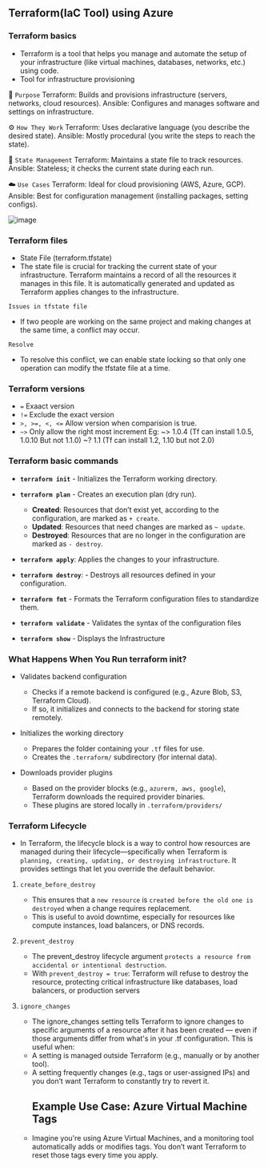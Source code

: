 ## Terraform(IaC Tool) using Azure
### Terraform basics
- Terraform is a tool that helps you manage and automate the setup of your infrastructure (like virtual machines, databases, networks, etc.) using code.
- Tool for infrastructure provisioning
  
🔧 `Purpose`
Terraform: Builds and provisions infrastructure (servers, networks, cloud resources).
Ansible: Configures and manages software and settings on infrastructure.

⚙️ `How They Work`
Terraform: Uses declarative language (you describe the desired state).
Ansible: Mostly procedural (you write the steps to reach the state).

🔁 `State Management`
Terraform: Maintains a state file to track resources.
Ansible: Stateless; it checks the current state during each run.

☁️ `Use Cases`
Terraform: Ideal for cloud provisioning (AWS, Azure, GCP).
Ansible: Best for configuration management (installing packages, setting configs).

![image](https://github.com/user-attachments/assets/8784567f-6f62-47b2-bb1c-3e836dc8ac90)


### Terraform files
- State File (terraform.tfstate)
 - The state file is crucial for tracking the current state of your infrastructure. Terraform maintains a record of all the resources it manages in this file. It is automatically generated and updated as Terraform applies changes to the infrastructure.

`Issues in tfstate file`
- If two people are working on the same project and making changes at the same time, a conflict may occur.

`Resolve`
- To resolve this conflict, we can enable state locking so that only one operation can modify the tfstate file at a time.

### Terraform versions
- `=` Exaact version
- `!=` Exclude the exact version
- `>, >=, <, <=` Allow version when comparision is true.
- `~>` Only allow the right most increment
	Eg: ~> 1.0.4 (Tf can install 1.0.5, 1.0.10 But not 1.1.0)
	    ~? 1.1 (Tf can install 1.2, 1.10 but not 2.0)



### Terraform basic commands
- **`terraform init`**    - Initializes the Terraform working directory.
- **`terraform plan`** - Creates an execution plan (dry run).
	-    **Created**: Resources that don’t exist yet, according to the configuration, are marked as `+ create`.
    -   **Updated**: Resources that need changes are marked as `~ update`.
    -   **Destroyed**: Resources that are no longer in the configuration are marked as `- destroy`.
      
- **`terraform apply`**: Applies the changes to your infrastructure.
- **`terraform destroy`**: -   Destroys all resources defined in your configuration.
- **`terraform fmt`** -   Formats the Terraform configuration files to standardize them.
- **`terraform validate`** - Validates the syntax of the configuration files
- **`terraform show`**  - Displays the Infrastructure

### What Happens When You Run terraform init?
- Validates backend configuration
  	- Checks if a remote backend is configured (e.g., Azure Blob, S3, Terraform Cloud).
  	- If so, it initializes and connects to the backend for storing state remotely.

- Initializes the working directory
	- Prepares the folder containing your `.tf` files for use.
   	- Creates the `.terraform/` subdirectory (for internal data).

- Downloads provider plugins
  - Based on the provider blocks (e.g., `azurerm, aws, google`), Terraform downloads the required provider binaries.
  - These plugins are stored locally in `.terraform/providers/`

### Terraform Lifecycle
- In Terraform, the lifecycle block is a way to control how resources are managed during their lifecycle—specifically when Terraform is `planning, creating, updating, or destroying infrastructure`. It provides settings that let you override the default behavior.
 1. `create_before_destroy`
    - This ensures that a `new resource` is `created before the old one is destroyed` when a change requires replacement.
    - This is useful to avoid downtime, especially for resources like compute instances, load balancers, or DNS records.
 2. `prevent_destroy`

    - The prevent_destroy lifecycle argument `protects a resource from accidental or intentional destruction`.
    - With `prevent_destroy = true`: Terraform will refuse to destroy the resource, protecting critical infrastructure like databases, load balancers, or production servers
3. `ignore_changes`

    - The ignore_changes setting tells Terraform to ignore changes to specific arguments of a resource after it has been created — even if those arguments differ from what's in your .tf configuration. This is useful when:
    - A setting is managed outside Terraform (e.g., manually or by another tool).
    - A setting frequently changes (e.g., tags or user-assigned IPs) and you don’t want Terraform to constantly try to revert it.
      ## Example Use Case: Azure Virtual Machine Tags
	- Imagine you're using Azure Virtual Machines, and a monitoring tool automatically adds or modifies tags. You don’t want Terraform to reset those tags every time you apply.
